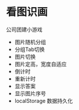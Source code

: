 # 看图识画
公司团建小游戏

- 图片随机分组
- 分组Tab切换
- 图片切换
- 图片定高，宽度自适应
- 倒计时
- 重新计时
- 显示答案
- 显示图片序号
- localStorage 数据持久化